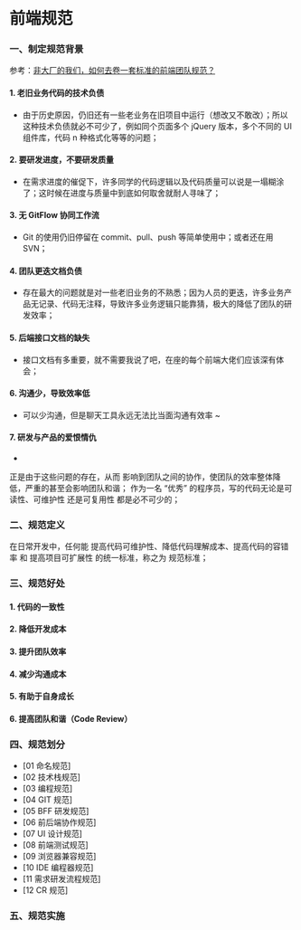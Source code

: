 # 前端规范 

### 一、制定规范背景

参考：[非大厂的我们，如何去卷一套标准的前端团队规范？](https://juejin.cn/post/7151983972828839943#heading-10)

#### 1. 老旧业务代码的技术负债

- 由于历史原因，仍旧还有一些老业务在旧项目中运行（想改又不敢改）；所以这种技术负债就必不可少了，例如同个页面多个 jQuery 版本，多个不同的 UI 组件库，代码 n 种格式化等等的问题；

#### 2. 要研发进度，不要研发质量

- 在需求进度的催促下，许多同学的代码逻辑以及代码质量可以说是一塌糊涂了；这时候在进度与质量中到底如何取舍就耐人寻味了；

#### 3. 无 GitFlow 协同工作流

- Git 的使用仍旧停留在 commit、pull、push 等简单使用中；或者还在用 SVN；

#### 4. 团队更迭文档负债

- 存在最大的问题就是对一些老旧业务的不熟悉；因为人员的更迭，许多业务产品无记录、代码无注释，导致许多业务逻辑只能靠猜，极大的降低了团队的研发效率；

#### 5. 后端接口文档的缺失

- 接口文档有多重要，就不需要我说了吧，在座的每个前端大佬们应该深有体会；

#### 6. 沟通少，导致效率低

- 可以少沟通，但是聊天工具永远无法比当面沟通有效率 ~

#### 7. 研发与产品的爱恨情仇

-

正是由于这些问题的存在，从而 影响到团队之间的协作，使团队的效率整体降低，严重的甚至会影响团队和谐；
作为一名 “优秀” 的程序员，写的代码无论是可读性、可维护性 还是可复用性 都是必不可少的；

### 二、规范定义

在日常开发中，任何能 提高代码可维护性、降低代码理解成本、提高代码的容错率 和 提高项目可扩展性 的统一标准，称之为 规范标准；

### 三、规范好处

#### 1. 代码的一致性

#### 2. 降低开发成本

#### 3. 提升团队效率

#### 4. 减少沟通成本

#### 5. 有助于自身成长

#### 6. 提高团队和谐（Code Review）

### 四、规范划分

- [01 命名规范]
- [02 技术栈规范]
- [03 编程规范]
- [04 GIT 规范]
- [05 BFF 研发规范]
- [06 前后端协作规范]
- [07 UI 设计规范]
- [08 前端测试规范]
- [09 浏览器兼容规范]
- [10 IDE 编程器规范]
- [11 需求研发流程规范]
- [12 CR 规范]


### 五、规范实施